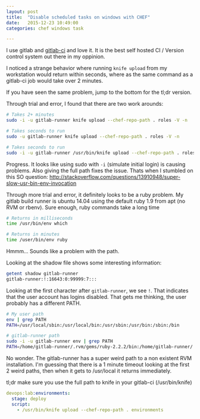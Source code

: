 ```yaml
---
layout: post
title:  "Disable scheduled tasks on windows with CHEF"
date:   2015-12-23 10:49:00
categories: chef windows task  

---
```

I use gitlab and [gitlab-ci](https://about.gitlab.com/gitlab-ci/) and love it. It is the best self hosted CI / Version control system out there in my oppinion. 

I noticed a strange behavior where running `knife upload` from my workstation would return within seconds, where as the same command as a gitlab-ci job would take over 2 minutes. 

If you have seen the same problem, jump to the bottom for the tl;dr version. 

Through trial and error, I found that there are two work arounds: 

```bash
# Takes 2+ minutes
sudo -i -u gitlab-runner knife upload --chef-repo-path . roles -V -n
```

```bash
# Takes seconds to run
sudo -u gitlab-runner knife upload --chef-repo-path . roles -V -n
```

```bash 
# Takes seconds to run
sudo -i -u gitlab-runner /usr/bin/knife upload --chef-repo-path . roles -V -n
```
Progress. It looks like using sudo with `-i` (simulate initial login) is causing problems. Also giving the full path fixes the issue. Thats when I stumbled on this SO question: 
http://stackoverflow.com/questions/13910948/super-slow-usr-bin-env-invocation

Through more trial and error, it definitely looks to be a ruby problem. My gitlab build runner is ubuntu 14.04 using the default ruby 1.9 from apt (no RVM or rbenv). Sure enough, ruby commands take a long time

```bash
# Returns in milliseconds
time /usr/bin/env which
```

```bash
# Returns in minutes
time /user/bin/env ruby
```
Hmmm... Sounds like a problem with the path. 

Looking at the shadow file shows some interesting information: 

```bash
getent shadow gitlab-runner
gitlab-runner:!:16643:0:99999:7:::
```

Looking at the first character after `gitlab-runner`, we see `!`. That indicates that the user account has logins disabled. That gets me thinking, the user probably has a different PATH. 

```bash
# My user path
env | grep PATH
PATH=/usr/local/sbin:/usr/local/bin:/usr/sbin:/usr/bin:/sbin:/bin
```

```bash
# gitlab-runner path
sudo -i -u gitlab-runner env | grep PATH
PATH=/home/gitlab-runner/.rvm/gems/ruby-2.2.2/bin:/home/gitlab-runner/.rvm/gems/ruby-2.2.2@global/bin:/home/gitlab-runner/.rvm/rubies/ruby-2.2.2/bin:/usr/local/sbin:/usr/local/bin:/usr/sbin:/usr/bin:/sbin:/bin:/home/gitlab-runner/.rvm/bin
```

No wonder. The gitlab-runner has a super weird path to a non existent RVM installation. I'm guessing that there is a 1 minute timeout looking at the first 2 weird paths, then when it gets to /usr/local it returns immediately. 

tl;dr make sure you use the full path to knife in your gitlab-ci (/usr/bin/knife)

```yaml
devops:lab:environments:
  stage: deploy
  script:
    - /usr/bin/knife upload --chef-repo-path . environments
```
